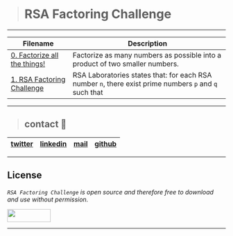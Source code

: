 > # RSA Factoring Challenge
---
| **Filename** | **Description** |
|---|---|
| [0. Factorize all the things!](./factors) | Factorize as many numbers as possible into a product of two smaller numbers. |
| [1. RSA Factoring Challenge](./rsa) | RSA Laboratories states that: for each RSA number `n`, there exist prime numbers `p` and `q` such that  |
---
> ## contact 💬

| [twitter](https://twitter.com/RICARDO1470) | [linkedin](https://www.linkedin.com/in/ricardo-alfonso-camayo/) | [mail](1466@holbertonschool.com) | [github](https://github.com/ricardo1470/README/blob/master/README.md) |
|---|---|---|---|

---

## License
*`RSA Factoring Challenge` is open source and therefore free to download and use without permission.*

<a href="url"><img src="https://www.holbertonschool.com/holberton-logo.png" align="middle" width="100" height="30"></a>

---
